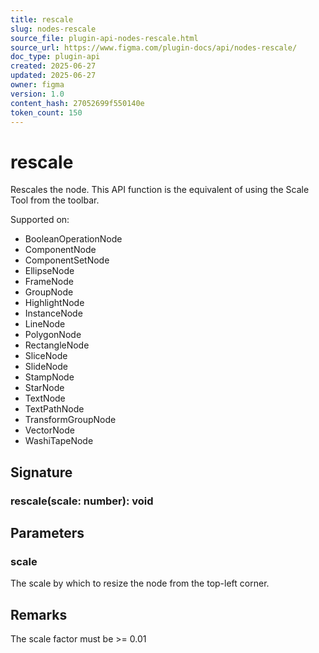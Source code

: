 ```yaml
---
title: rescale
slug: nodes-rescale
source_file: plugin-api-nodes-rescale.html
source_url: https://www.figma.com/plugin-docs/api/nodes-rescale/
doc_type: plugin-api
created: 2025-06-27
updated: 2025-06-27
owner: figma
version: 1.0
content_hash: 27052699f550140e
token_count: 150
---
```

# rescale

Rescales the node. This API function is the equivalent of using the Scale Tool from the toolbar.

 Supported on:

- BooleanOperationNode
- ComponentNode
- ComponentSetNode
- EllipseNode
- FrameNode
- GroupNode
- HighlightNode
- InstanceNode
- LineNode
- PolygonNode
- RectangleNode
- SliceNode
- SlideNode
- StampNode
- StarNode
- TextNode
- TextPathNode
- TransformGroupNode
- VectorNode
- WashiTapeNode

## Signature

### rescale(scale: number): void

## Parameters

### scale

The scale by which to resize the node from the top-left corner.

## Remarks

The scale factor must be >= 0.01